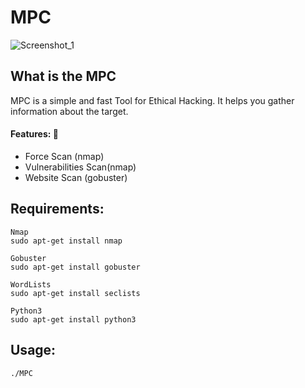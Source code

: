 # MPC

![Screenshot_1](https://github.com/DiogoCosta2449/CTF-TOOL-mpc/assets/62213627/6c91651c-245b-482b-a28f-ef57d14f66f6)


</p>



## What is the MPC

MPC is a simple and fast Tool for Ethical Hacking. It helps you gather information about the target.

#### Features: :eyes:

* Force Scan (nmap)
* Vulnerabilities Scan(nmap)
* Website Scan (gobuster)


## Requirements:
```
Nmap
sudo apt-get install nmap

Gobuster
sudo apt-get install gobuster

WordLists
sudo apt-get install seclists

Python3
sudo apt-get install python3

```

## Usage:
```
./MPC

```

